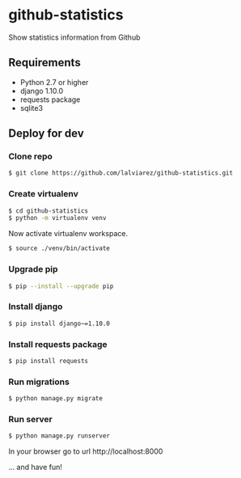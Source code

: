 github-statistics
=================
Show statistics information from Github

## Requirements
- Python 2.7 or higher
- django 1.10.0
- requests package
- sqlite3

## Deploy for dev

### Clone repo
```bash
$ git clone https://github.com/lalviarez/github-statistics.git
```

### Create virtualenv
```bash
$ cd github-statistics
$ python -m virtualenv venv
```

Now activate virtualenv workspace.

```bash
$ source ./venv/bin/activate 
```

### Upgrade pip
```bash
$ pip --install --upgrade pip
```

### Install django
```bash
$ pip install django~=1.10.0
```

### Install requests package
```bash
$ pip install requests
```

### Run migrations
```bash
$ python manage.py migrate
```

### Run server
```bash
$ python manage.py runserver
```

In your browser go to url http://localhost:8000

... and have fun!

